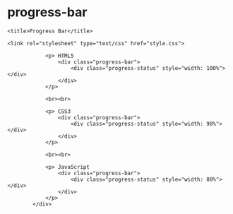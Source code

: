 # progress-bar

<!DOCTYPE html>
<html lang="en">
<head>
	<meta charset="utf-8">
	<meta http-equiv="X-UA-Compatible" content="IE=edge">

	<title>Progress Bar</title>
  
	<link rel="stylesheet" type="text/css" href="style.css">
</head>
 <body>
  <div class="progress">

  				<p> HTML5
  					<div class="progress-bar">
  						<div class="progress-status" style="width: 100%"></div>
  					</div>
  				</p>

  				<br><br>

  				<p> CSS3
  					<div class="progress-bar">
  						<div class="progress-status" style="width: 90%"></div>
  					</div>
  				</p>

  				<br><br>

  				<p> JavaScript
  					<div class="progress-bar">
  						<div class="progress-status" style="width: 80%"></div>
  					</div>
  				</p>
  			</div>
  
 </body>
 </html>
